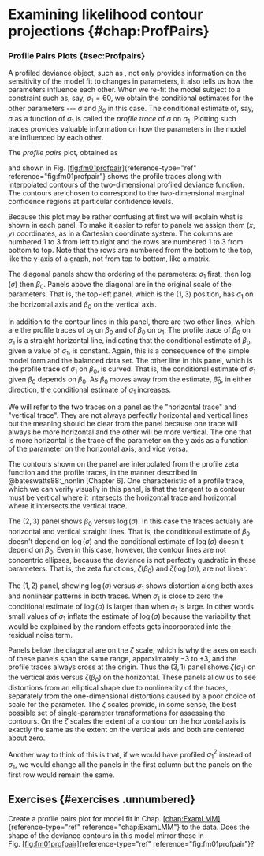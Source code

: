 Examining likelihood contour projections {#chap:ProfPairs}
========================================

### Profile Pairs Plots {#sec:Profpairs}

A profiled deviance object, such as , not only provides information on
the sensitivity of the model fit to changes in parameters, it also tells
us how the parameters influence each other. When we re-fit the model
subject to a constraint such as, say, $\sigma_1=60$, we obtain the
conditional estimates for the other parameters --- $\sigma$ and
$\beta_0$ in this case. The conditional estimate of, say, $\sigma$ as a
function of $\sigma_1$ is called the *profile trace* of $\sigma$ on
$\sigma_1$. Plotting such traces provides valuable information on how
the parameters in the model are influenced by each other.

The *profile pairs* plot, obtained as

and shown in
Fig. [\[fig:fm01profpair\]](#fig:fm01profpair){reference-type="ref"
reference="fig:fm01profpair"} shows the profile traces along with
interpolated contours of the two-dimensional profiled deviance function.
The contours are chosen to correspond to the two-dimensional marginal
confidence regions at particular confidence levels.

Because this plot may be rather confusing at first we will explain what
is shown in each panel. To make it easier to refer to panels we assign
them $(x,y)$ coordinates, as in a Cartesian coordinate system. The
columns are numbered 1 to 3 from left to right and the rows are numbered
1 to 3 from bottom to top. Note that the rows are numbered from the
bottom to the top, like the y-axis of a graph, not from top to bottom,
like a matrix.

The diagonal panels show the ordering of the parameters: $\sigma_1$
first, then $\log(\sigma)$ then $\beta_0$. Panels above the diagonal are
in the original scale of the parameters. That is, the top-left panel,
which is the $(1,3)$ position, has $\sigma_1$ on the horizontal axis and
$\beta_0$ on the vertical axis.

In addition to the contour lines in this panel, there are two other
lines, which are the profile traces of $\sigma_1$ on $\beta_0$ and of
$\beta_0$ on $\sigma_1$. The profile trace of $\beta_0$ on $\sigma_1$ is
a straight horizontal line, indicating that the conditional estimate of
$\beta_0$, given a value of $\sigma_1$, is constant. Again, this is a
consequence of the simple model form and the balanced data set. The
other line in this panel, which is the profile trace of $\sigma_1$ on
$\beta_0$, is curved. That is, the conditional estimate of $\sigma_1$
given $\beta_0$ depends on $\beta_0$. As $\beta_0$ moves away from the
estimate, $\widehat{\beta}_0$, in either direction, the conditional
estimate of $\sigma_1$ increases.

We will refer to the two traces on a panel as the "horizontal trace" and
"vertical trace". They are not always perfectly horizontal and vertical
lines but the meaning should be clear from the panel because one trace
will always be more horizontal and the other will be more vertical. The
one that is more horizontal is the trace of the parameter on the y axis
as a function of the parameter on the horizontal axis, and vice versa.

The contours shown on the panel are interpolated from the profile zeta
function and the profile traces, in the manner described in
@bateswatts88:_nonlin [Chapter 6]. One characteristic of a profile
trace, which we can verify visually in this panel, is that the tangent
to a contour must be vertical where it intersects the horizontal trace
and horizontal where it intersects the vertical trace.

The $(2,3)$ panel shows $\beta_0$ versus $\log(\sigma)$. In this case
the traces actually are horizontal and vertical straight lines. That is,
the conditional estimate of $\beta_0$ doesn't depend on $\log(\sigma)$
and the conditional estimate of $\log(\sigma)$ doesn't depend on
$\beta_0$. Even in this case, however, the contour lines are not
concentric ellipses, because the deviance is not perfectly quadratic in
these parameters. That is, the zeta functions, $\zeta(\beta_0)$ and
$\zeta(\log(\sigma))$, are not linear.

The $(1,2)$ panel, showing $\log(\sigma)$ versus $\sigma_1$ shows
distortion along both axes and nonlinear patterns in both traces. When
$\sigma_1$ is close to zero the conditional estimate of $\log(\sigma)$
is larger than when $\sigma_1$ is large. In other words small values of
$\sigma_1$ inflate the estimate of $\log(\sigma)$ because the
variability that would be explained by the random effects gets
incorporated into the residual noise term.

Panels below the diagonal are on the $\zeta$ scale, which is why the
axes on each of these panels span the same range, approximately $-3$ to
$+3$, and the profile traces always cross at the origin. Thus the
$(3,1)$ panel shows $\zeta(\sigma_1)$ on the vertical axis versus
$\zeta(\beta_0)$ on the horizontal. These panels allow us to see
distortions from an elliptical shape due to nonlinearity of the traces,
separately from the one-dimensional distortions caused by a poor choice
of scale for the parameter. The $\zeta$ scales provide, in some sense,
the best possible set of single-parameter transformations for assessing
the contours. On the $\zeta$ scales the extent of a contour on the
horizontal axis is exactly the same as the extent on the vertical axis
and both are centered about zero.

Another way to think of this is that, if we would have profiled
$\sigma_1^2$ instead of $\sigma_1$, we would change all the panels in
the first column but the panels on the first row would remain the same.

Exercises {#exercises .unnumbered}
---------

Create a profile pairs plot for model fit in
Chap. [\[chap:ExamLMM\]](#chap:ExamLMM){reference-type="ref"
reference="chap:ExamLMM"} to the data. Does the shape of the deviance
contours in this model mirror those in
Fig. [\[fig:fm01profpair\]](#fig:fm01profpair){reference-type="ref"
reference="fig:fm01profpair"}?
